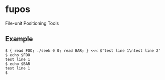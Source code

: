 # fupos

File-unit Positioning Tools

## Example

```
$ { read FOO; ./seek 0 0; read BAR; } <<< $'test line 1\ntest line 2'
$ echo $FOO
test line 1
$ echo $BAR
test line 1
$
```
